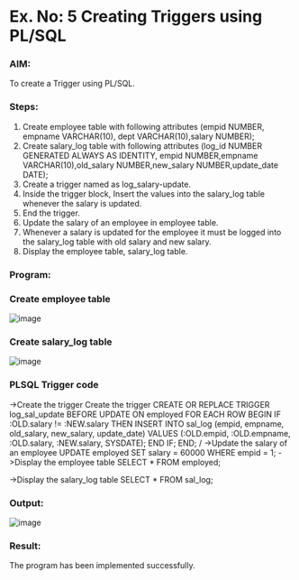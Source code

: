 # Ex. No: 5 Creating Triggers using PL/SQL

### AIM:
To create a Trigger using PL/SQL.

### Steps:
1. Create employee table with following attributes (empid NUMBER, empname VARCHAR(10), dept VARCHAR(10),salary NUMBER);
2. Create salary_log table with following attributes (log_id NUMBER GENERATED ALWAYS AS IDENTITY, empid NUMBER,empname VARCHAR(10),old_salary NUMBER,new_salary NUMBER,update_date DATE);
3. Create a trigger named as log_salary-update.
4. Inside the trigger block, Insert the values into the salary_log table whenever the salary is updated.
5. End the trigger.
6. Update the salary of an employee in employee table.
7. Whenever a salary is updated for the employee it must be logged into the salary_log table with old salary and new salary.
8. Display the employee table, salary_log table.

### Program:
### Create employee table
![image](https://github.com/Aishwarya-sankar/Ex-No-5-Creating-Triggers-using-PL-SQL/assets/121418444/9ec00a25-532a-43f1-a925-5cd9f478ae46)

### Create salary_log table
![image](https://github.com/Aishwarya-sankar/Ex-No-5-Creating-Triggers-using-PL-SQL/assets/121418444/4c0bf053-8023-462d-97e9-2dc32cdb4b8d)

### PLSQL Trigger code
->Create the trigger
Create the trigger
CREATE OR REPLACE TRIGGER log_sal_update
BEFORE UPDATE ON employed
FOR EACH ROW
BEGIN
  IF :OLD.salary != :NEW.salary THEN
    INSERT INTO sal_log (empid, empname, old_salary, new_salary, update_date)
    VALUES (:OLD.empid, :OLD.empname, :OLD.salary, :NEW.salary, SYSDATE);
  END IF;
END;
/
->Update the salary of an employee
UPDATE employed
SET salary = 60000
WHERE empid = 1;
->Display the employee table
SELECT * FROM employed;

->Display the salary_log table
SELECT * FROM sal_log;

### Output:
![image](https://github.com/Aishwarya-sankar/Ex-No-5-Creating-Triggers-using-PL-SQL/assets/121418444/3849be24-06df-41bc-bd37-fbe1d74b6440)

### Result:
The program has been implemented successfully.
